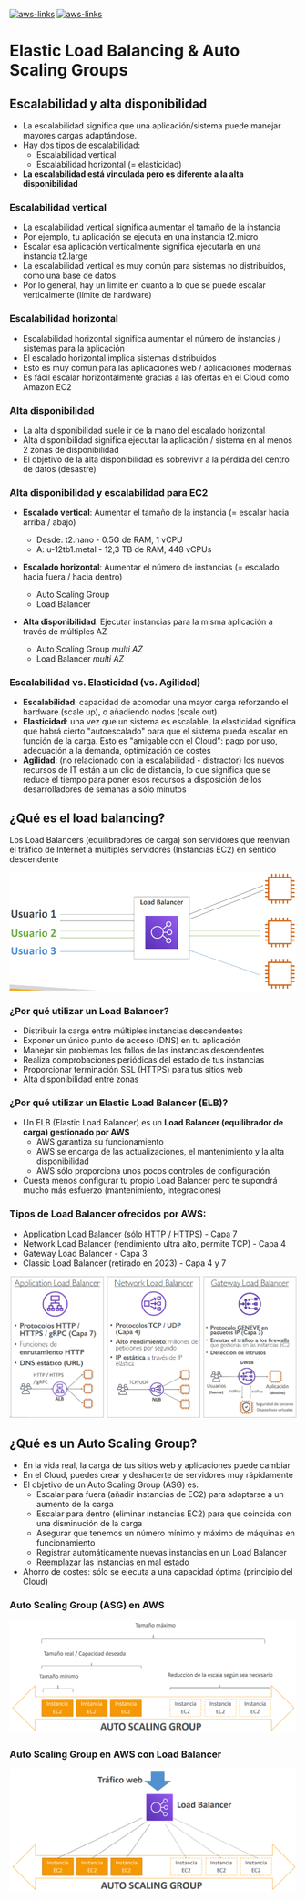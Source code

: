 [![aws-links](https://img.shields.io/badge/<-FF4859?style=for-the-badge)](../4_EBS/README.md)
[![aws-links](https://img.shields.io/badge/CONTENT_TABLE-175074?style=for-the-badge)](../README.md)
<!-- [![aws-links](https://img.shields.io/badge/>-FF4859?style=for-the-badge)](../5_ELB_&_ASG/README.md) -->

# Elastic Load Balancing & Auto Scaling Groups

## Escalabilidad y alta disponibilidad
- La escalabilidad significa que una aplicación/sistema puede manejar mayores cargas adaptándose.
- Hay dos tipos de escalabilidad:
    - Escalabilidad vertical
    - Escalabilidad horizontal (= elasticidad)
- **La escalabilidad está vinculada pero es diferente a la alta disponibilidad**

### Escalabilidad vertical
- La escalabilidad vertical significa aumentar el tamaño de la instancia
- Por ejemplo, tu aplicación se ejecuta en una instancia t2.micro
- Escalar esa aplicación verticalmente significa ejecutarla en una instancia t2.large
- La escalabilidad vertical es muy común para sistemas no distribuidos, como una base de datos
- Por lo general, hay un límite en cuanto a lo que se puede escalar verticalmente (límite de hardware)

### Escalabilidad horizontal
- Escalabilidad horizontal significa aumentar el número de instancias / sistemas para la aplicación
- El escalado horizontal implica sistemas distribuidos
- Esto es muy común para las aplicaciones web / aplicaciones modernas
- Es fácil escalar horizontalmente gracias a las ofertas en el Cloud como Amazon EC2

### Alta disponibilidad
- La alta disponibilidad suele ir de la mano del escalado horizontal
- Alta disponibilidad significa ejecutar la aplicación / sistema en al menos 2 zonas de disponibilidad
- El objetivo de la alta disponibilidad es sobrevivir a la pérdida del centro de datos (desastre)

### Alta disponibilidad y escalabilidad para EC2
- **Escalado vertical**: Aumentar el tamaño de la instancia (= escalar hacia arriba / abajo)
    - Desde: t2.nano - 0.5G de RAM, 1 vCPU
    - A: u-12tb1.metal - 12,3 TB de RAM, 448 vCPUs

- **Escalado horizontal**: Aumentar el número de instancias (= escalado hacia fuera / hacia dentro)
    - Auto Scaling Group
    - Load Balancer

- **Alta disponibilidad**: Ejecutar instancias para la misma aplicación a través de múltiples AZ
    - Auto Scaling Group *multi AZ*
    - Load Balancer *multi AZ*

### Escalabilidad vs. Elasticidad (vs. Agilidad)
- **Escalabilidad**: capacidad de acomodar una mayor carga reforzando el hardware (scale up), o añadiendo nodos (scale out)
- **Elasticidad**: una vez que un sistema es escalable, la elasticidad significa que habrá cierto "autoescalado" para que el sistema pueda escalar en función de la carga. Esto es "amigable con el Cloud": pago por uso, adecuación a la demanda, optimización de costes
- **Agilidad**: (no relacionado con la escalabilidad - distractor) los nuevos recursos de IT están a un clic de distancia, lo que significa que se reduce el tiempo para poner esos recursos a disposición de los desarrolladores de semanas a sólo minutos

## ¿Qué es el load balancing?
Los Load Balancers (equilibradores de carga) son servidores que reenvían el tráfico de Internet a múltiples servidores (Instancias EC2) en sentido descendente

![](./assets/load-balancer.png)

### ¿Por qué utilizar un Load Balancer?
- Distribuir la carga entre múltiples instancias descendentes
- Exponer un único punto de acceso (DNS) en tu aplicación
- Manejar sin problemas los fallos de las instancias descendentes
- Realiza comprobaciones periódicas del estado de tus instancias
- Proporcionar terminación SSL (HTTPS) para tus sitios web
- Alta disponibilidad entre zonas

### ¿Por qué utilizar un Elastic Load Balancer (ELB)?
- Un ELB (Elastic Load Balancer) es un **Load Balancer (equilibrador de carga) gestionado por AWS**
    - AWS garantiza su funcionamiento
    - AWS se encarga de las actualizaciones, el mantenimiento y la alta disponibilidad
    - AWS sólo proporciona unos pocos controles de configuración
- Cuesta menos configurar tu propio Load Balancer pero te supondrá mucho más esfuerzo (mantenimiento, integraciones)

### Tipos de Load Balancer ofrecidos por AWS:
- Application Load Balancer (sólo HTTP / HTTPS) - Capa 7
- Network Load Balancer (rendimiento ultra alto, permite TCP) - Capa 4
- Gateway Load Balancer - Capa 3
- Classic Load Balancer (retirado en 2023) - Capa 4 y 7

![](./assets/aws-load-balancers.png)

## ¿Qué es un Auto Scaling Group?
- En la vida real, la carga de tus sitios web y aplicaciones puede cambiar
- En el Cloud, puedes crear y deshacerte de servidores muy rápidamente
- El objetivo de un Auto Scaling Group (ASG) es:
    - Escalar para fuera (añadir instancias de EC2) para adaptarse a un aumento de la carga
    - Escalar para dentro (eliminar instancias EC2) para que coincida con una disminución de la carga
    - Asegurar que tenemos un número mínimo y máximo de máquinas en funcionamiento
    - Registrar automáticamente nuevas instancias en un Load Balancer
    - Reemplazar las instancias en mal estado
- Ahorro de costes: sólo se ejecuta a una capacidad óptima (principio del Cloud)

### Auto Scaling Group (ASG) en AWS

![](./assets/aws-asg.png)

### Auto Scaling Group en AWS con Load Balancer

![](./assets/aws-lb-&-asg.png)